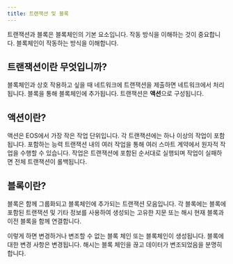 ```yaml
---
title: 트랜잭션 및 블록
---
```


트랜잭션과 블록은 블록체인의 기본 요소입니다. 작동 방식을 이해하는 것이 중요합니다.
블록체인이 작동하는 방식을 이해합니다.

## 트랜잭션이란 무엇입니까?

블록체인과 상호 작용하고 싶을 때 네트워크에 트랜잭션을 제출하면 네트워크에서 처리됩니다.
블록을 통해 블록체인에 추가됩니다. 트랜잭션은 **액션**으로 구성됩니다.

## 액션이란?

액션은 EOS에서 가장 작은 작업 단위입니다. 각 트랜잭션에는 하나 이상의 작업이 포함됩니다. 포함하는 능력
트랜잭션 내의 여러 작업을 통해 여러 스마트 계약에서 원자적 작업을 수행할 수 있습니다.
작업은 트랜잭션에 포함된 순서대로 실행되며 작업이 실패하면 전체 트랜잭션이 롤백됩니다.

## 블록이란?

블록은 함께 그룹화되고 블록체인에 추가되는 트랜잭션 모음입니다. 각 블록에는
블록에 포함된 트랜잭션 및 기타 정보를 사용하여 생성되는 고유한 지문 또는 해시
현재 블록과 이전 블록을 함께 연결합니다.

이렇게 하면 변경하거나 변조할 수 없는 블록 체인 또는 블록체인이 생성됩니다. 블록에 대한 변경 사항은 변경됩니다.
해시는 블록 체인을 끊고 데이터가 변조되었음을 분명히 합니다.
